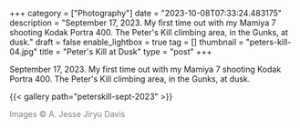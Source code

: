 +++
category = ["Photography"]
date = "2023-10-08T07:33:24.483175"
description = "September 17, 2023. My first time out with my Mamiya 7 shooting Kodak Portra 400. The Peter's Kill climbing area, in the Gunks, at dusk."
draft = false
enable_lightbox = true
tag = []
thumbnail = "peters-kill-04.jpg"
title = "Peter's Kill at Dusk"
type = "post"
+++

September 17, 2023. My first time out with my Mamiya 7 shooting Kodak Portra 400. The Peter's Kill climbing area, in the Gunks, at dusk.

{{< gallery path="peterskill-sept-2023" >}}

<span style="color: gray">Images &copy; A. Jesse Jiryu Davis</span>

